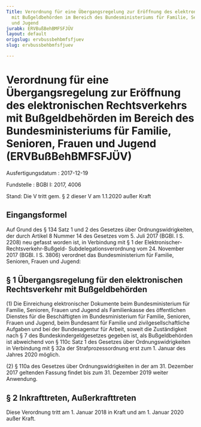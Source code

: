 ```yaml
---
Title: Verordnung für eine Übergangsregelung zur Eröffnung des elektronischen Rechtsverkehrs
  mit Bußgeldbehörden im Bereich des Bundesministeriums für Familie, Senioren, Frauen
  und Jugend
jurabk: ERVBußBehBMFSFJÜV
layout: default
origslug: ervbussbehbmfsfjuev
slug: ervbussbehbmfsfjuev

---
```


# Verordnung für eine Übergangsregelung zur Eröffnung des elektronischen Rechtsverkehrs mit Bußgeldbehörden im Bereich des Bundesministeriums für Familie, Senioren, Frauen und Jugend (ERVBußBehBMFSFJÜV)

Ausfertigungsdatum
:   2017-12-19

Fundstelle
:   BGBl I: 2017, 4006

Stand: Die V tritt gem. § 2 dieser V am 1.1.2020 außer Kraft

## Eingangsformel

Auf Grund des § 134 Satz 1 und 2 des Gesetzes über
Ordnungswidrigkeiten, der durch Artikel 8 Nummer 14 des Gesetzes vom
5\. Juli 2017 (BGBl. I S. 2208) neu gefasst worden ist, in Verbindung
mit § 1 der Elektronischer-Rechtsverkehr-Bußgeld-
Subdelegationsverordnung vom 24. November 2017 (BGBl. I S. 3806)
verordnet das Bundesministerium für Familie, Senioren, Frauen und
Jugend:


## § 1 Übergangsregelung für den elektronischen Rechtsverkehr mit Bußgeldbehörden

(1) Die Einreichung elektronischer Dokumente beim Bundesministerium
für Familie, Senioren, Frauen und Jugend als Familienkasse des
öffentlichen Dienstes für die Beschäftigten im Bundesministerium für
Familie, Senioren, Frauen und Jugend, beim Bundesamt für Familie und
zivilgesellschaftliche Aufgaben und bei der Bundesagentur für Arbeit,
soweit die Zuständigkeit nach § 7 des Bundeskindergeldgesetzes gegeben
ist, als Bußgeldbehörden ist abweichend von § 110c Satz 1 des Gesetzes
über Ordnungswidrigkeiten in Verbindung mit § 32a der
Strafprozessordnung erst zum 1. Januar des Jahres 2020 möglich.

(2) § 110a des Gesetzes über Ordnungswidrigkeiten in der am 31.
Dezember 2017 geltenden Fassung findet bis zum 31. Dezember 2019
weiter Anwendung.


## § 2 Inkrafttreten, Außerkrafttreten

Diese Verordnung tritt am 1. Januar 2018 in Kraft und am 1. Januar
2020 außer Kraft.

